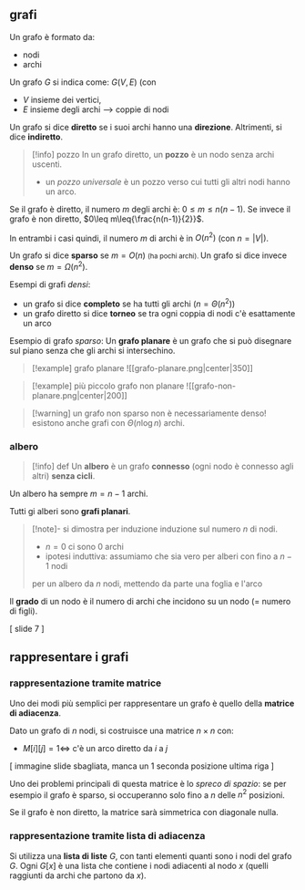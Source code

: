 ## grafi
Un grafo è formato da:
- nodi
- archi

Un grafo $G$ si indica come: $G(V,\,E)$ (con 
- $V$ insieme dei vertici, 
- $E$ insieme degli archi --> coppie di nodi

Un grafo si dice **diretto** se i suoi archi hanno una **direzione**.
Altrimenti, si dice **indiretto**.

>[!info] pozzo
>In un grafo diretto, un **pozzo** è un nodo senza archi uscenti.
>- un *pozzo universale* è un pozzo verso cui tutti gli altri nodi hanno un arco.

Se il grafo è diretto, il numero $m$ degli archi è: $0\leq m \leq n(n-1)$.
Se invece il grafo è non diretto, $0\leq m\leq{\frac{n(n-1)}{2}}$.

In entrambi i casi quindi, il numero $m$ di archi è in $O(n^2)$ (con $n=|V|$).

Un grafo si dice **sparso** se $m=O(n)$ <small> (ha pochi archi). </small>
Un grafo si dice invece **denso** se $m=\Omega (n^2)$.

Esempi di grafi *densi*:
- un grafo si dice **completo** se ha tutti gli archi ($n=\Theta(n^2)$)
- un grafo diretto si dice **torneo** se tra ogni coppia di nodi c'è esattamente un arco

Esempio di grafo *sparso*:
Un **grafo planare** è un grafo che si può disegnare sul piano senza che gli archi si intersechino.

>[!example] grafo planare
>![[grafo-planare.png|center|350]]

>[!example] più piccolo grafo non planare
>![[grafo-non-planare.png|center|200]]

> [!warning] un grafo non sparso non è necessariamente denso!
> esistono anche grafi con $\Theta(n \log n)$ archi.
### albero 

> [!info] def
> Un **albero** è un grafo **connesso** (ogni nodo è connesso agli altri) **senza cicli**.

Un albero ha sempre $m=n-1$ archi.

Tutti gi alberi sono **grafi planari**.

>[!note]- si dimostra per induzione
>induzione sul numero $n$ di nodi.
>- $n=0$ ci sono $0$ archi
>- ipotesi induttiva: assumiamo che sia vero per alberi con fino a $n-1$ nodi
>
>per un albero da $n$ nodi, mettendo da parte una foglia e l'arco

Il **grado** di un nodo è il numero di archi che incidono su un nodo (= numero di figli).

[ slide 7 ]

## rappresentare i grafi

### rappresentazione tramite matrice
Uno dei modi più semplici per rappresentare un grafo è quello della **matrice di adiacenza**.

Dato un grafo di $n$ nodi, si costruisce una matrice $n\times n$ con:
- $M[i][j]=1\iff$ c'è un arco diretto da $i$ a $j$

[ immagine slide sbagliata, manca un 1 seconda posizione ultima riga ]

Uno dei problemi principali di questa matrice è lo *spreco di spazio*: se per esempio il grafo è sparso, si occuperanno solo fino a $n$ delle $n^2$ posizioni.

Se il grafo è non diretto, la matrice sarà simmetrica con diagonale nulla.

### rappresentazione tramite lista di adiacenza
Si utilizza una **lista di liste** $G$, con tanti elementi quanti sono i nodi del grafo $G$. Ogni $G[x]$ è una lista che contiene i nodi adiacenti al nodo $x$ (quelli raggiunti da archi che partono da $x$).